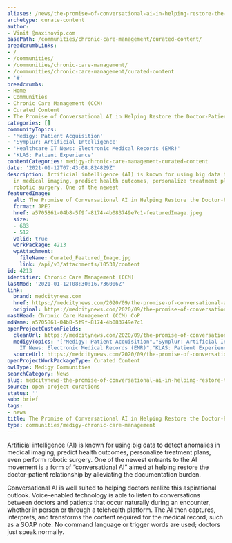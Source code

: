 ```yaml
---
aliases: /news/the-promise-of-conversational-ai-in-helping-restore-the-doctor-patient-relationship
archetype: curate-content
author:
- Vinit @maxinovip.com
basePath: /communities/chronic-care-management/curated-content/
breadcrumbLinks:
- /
- /communities/
- /communities/chronic-care-management/
- /communities/chronic-care-management/curated-content
- '#'
breadcrumbs:
- Home
- Communities
- Chronic Care Management (CCM)
- Curated Content
- The Promise of Conversational AI in Helping Restore the Doctor-Patient Relationship
categories: []
communityTopics:
- 'Medigy: Patient Acquisition'
- 'Symplur: Artificial Intelligence'
- 'Healthcare IT News: Electronic Medical Records (EMR)'
- 'KLAS: Patient Experience'
contentCategories: medigy-chronic-care-management-curated-content
date: '2021-01-12T07:43:08.824829Z'
description: Artificial intelligence (AI) is known for using big data to detect anomalies
  in medical imaging, predict health outcomes, personalize treatment plans, even perform
  robotic surgery. One of the newest
featuredImage:
  alt: The Promise of Conversational AI in Helping Restore the Doctor-Patient Relationship
  format: JPEG
  href: a5705861-04b8-5f9f-8174-4b083749e7c1-featuredImage.jpeg
  size:
  - 683
  - 512
  valid: true
  workPackage: 4213
  wpAttachment:
    fileName: Curated_Featured_Image.jpg
    link: /api/v3/attachments/10531/content
id: 4213
identifier: Chronic Care Management (CCM)
lastMod: '2021-01-12T08:30:16.736006Z'
link:
  brand: medcitynews.com
  href: https://medcitynews.com/2020/09/the-promise-of-conversational-ai-in-helping-restore-the-doctor-patient-relationship/
  original: https://medcitynews.com/2020/09/the-promise-of-conversational-ai-in-helping-restore-the-doctor-patient-relationship/
mastHead: Chronic Care Management (CCM) CoP
mdName: a5705861-04b8-5f9f-8174-4b083749e7c1
openProjectCustomFields:
  cleanUrl: https://medcitynews.com/2020/09/the-promise-of-conversational-ai-in-helping-restore-the-doctor-patient-relationship/
  medigyTopics: '["Medigy: Patient Acquisition","Symplur: Artificial Intelligence","Healthcare
    IT News: Electronic Medical Records (EMR)","KLAS: Patient Experience"]'
  sourceUrl: https://medcitynews.com/2020/09/the-promise-of-conversational-ai-in-helping-restore-the-doctor-patient-relationship/
openProjectWorkPackageType: Curated Content
owlType: Medigy Communities
searchCategory: News
slug: medcitynews-the-promise-of-conversational-ai-in-helping-restore-the-doctor-patient-relationship
source: open-project-curations
status: ''
sub: brief
tags:
- news
title: The Promise of Conversational AI in Helping Restore the Doctor-Patient Relationship
type: communities/medigy-chronic-care-management
---
```


<p>Artificial intelligence (AI) is known for using big data to detect anomalies in medical imaging, predict health outcomes, personalize treatment plans, even perform robotic surgery. One of the newest entrants to the AI movement is a form of “conversational AI” aimed at helping restore the doctor-patient relationship by alleviating the documentation burden.</p><p>Conversational AI is well suited to helping doctors realize this aspirational outlook. Voice-enabled technology is able to listen to conversations between doctors and patients that occur naturally during an encounter, whether in person or through a telehealth platform. The AI then captures, interprets, and transforms the content required for the medical record, such as a SOAP note. No command language or trigger words are used; doctors just speak normally.</p>